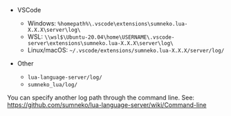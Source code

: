 * VSCode
  + Windows: `%homepath%\.vscode\extensions\sumneko.lua-X.X.X\server\log\`
  + WSL: `\\wsl$\Ubuntu-20.04\home\USERNAME\.vscode-server\extensions\sumneko.lua-X.X.X\server\log\`
  + Linux/macOS: `~/.vscode/extensions/sumneko.lua-X.X.X/server/log/`

* Other
  + `lua-language-server/log/`
  + `sumneko_lua/log/`

You can specify another log path through the command line. See: https://github.com/sumneko/lua-language-server/wiki/Command-line